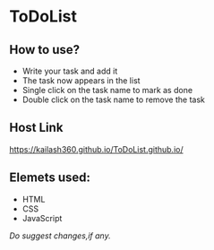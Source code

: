 # ToDoList
## How to use?
- Write your task and add it
- The task now appears in the list
- Single click on the task name to mark as done
- Double click on the task name to remove the task

## Host Link
https://kailash360.github.io/ToDoList.github.io/

## Elemets used:
- HTML
- CSS
- JavaScript

_Do suggest changes,if any._
